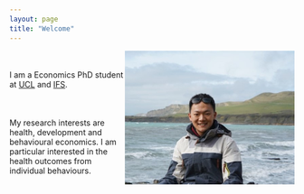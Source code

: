 ```yaml
---
layout: page
title: "Welcome"
---
```

<img align="right" width="300" height="237" padding="10px" src="/MyPhoto.jpg"> \
\
I am a Economics PhD student at [UCL](https://www.ucl.ac.uk/economics/ucl-department-economics) and [IFS](https://ifs.org.uk/).  \
\
\
\
My research interests are health, development and behavioural economics. I am particular interested in the health outcomes from individual behaviours.

